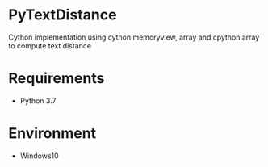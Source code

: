 # PyTextDistance

Cython implementation using cython memoryview, array and cpython array to compute text distance


# Requirements

* Python 3.7

# Environment

* Windows10

